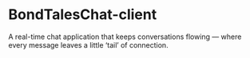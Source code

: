 # BondTalesChat-client
A real-time chat application that keeps conversations flowing — where every message leaves a little ‘tail’ of connection.
